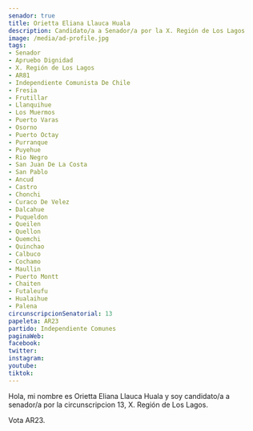 ```yaml
---
senador: true
title: Orietta Eliana Llauca Huala
description: Candidato/a a Senador/a por la X. Región de Los Lagos
image: /media/ad-profile.jpg
tags:
- Senador
- Apruebo Dignidad
- X. Región de Los Lagos
- AR81
- Independiente Comunista De Chile
- Fresia
- Frutillar
- Llanquihue
- Los Muermos
- Puerto Varas
- Osorno
- Puerto Octay
- Purranque
- Puyehue
- Rio Negro
- San Juan De La Costa
- San Pablo
- Ancud
- Castro
- Chonchi
- Curaco De Velez
- Dalcahue
- Puqueldon
- Queilen
- Quellon
- Quemchi
- Quinchao
- Calbuco
- Cochamo
- Maullin
- Puerto Montt
- Chaiten
- Futaleufu
- Hualaihue
- Palena
circunscripcionSenatorial: 13
papeleta: AR23
partido: Independiente Comunes
paginaWeb:
facebook:
twitter:
instagram:
youtube:
tiktok:
---
```

Hola, mi nombre es Orietta Eliana Llauca Huala y soy candidato/a a senador/a por la circunscripcion 13, X. Región de Los Lagos.

Vota AR23.
